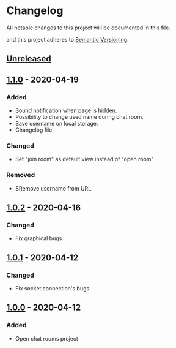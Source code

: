 # Changelog
All notable changes to this project will be documented in this file.

and this project adheres to [Semantic Versioning](https://semver.org/spec/v2.0.0.html).

## [Unreleased]

## [1.1.0] - 2020-04-19
### Added
- Sound notification when page is hidden.
- Possibility to change used name during chat room.
- Save username on local storage.
- Changelog file

### Changed
- Set "join room" as default view instead of "open room"

### Removed
- SRemove username from URL.

## [1.0.2] - 2020-04-16

### Changed
- Fix graphical bugs

## [1.0.1] - 2020-04-12

### Changed
- Fix socket connection's bugs

## [1.0.0] - 2020-04-12

### Added
- Open chat rooms project

[Unreleased]: https://github.com/olivierlacan/keep-a-changelog/compare/v1.0.1...HEAD
[1.1.0]: https://github.com/olivierlacan/keep-a-changelog/compare/v1.0.2...v1.1.0
[1.0.2]: https://github.com/olivierlacan/keep-a-changelog/compare/v1.0.1...v1.0.2
[1.0.1]: https://github.com/olivierlacan/keep-a-changelog/compare/v1.0.0...v1.0.1
[1.0.0]: https://github.com/yasenhaji/open-chat-room/releases/tag/v1.0.0